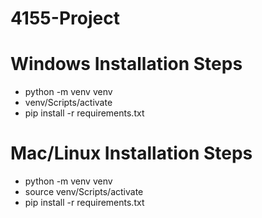 # 4155-Project


# Windows Installation Steps
- python -m venv venv
- venv/Scripts/activate
- pip install -r requirements.txt

# Mac/Linux Installation Steps
- python -m venv venv
- source venv/Scripts/activate
- pip install -r requirements.txt
